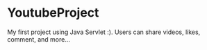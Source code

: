 # YoutubeProject
My first project using Java Servlet :). Users can share videos, likes, comment, and more...

